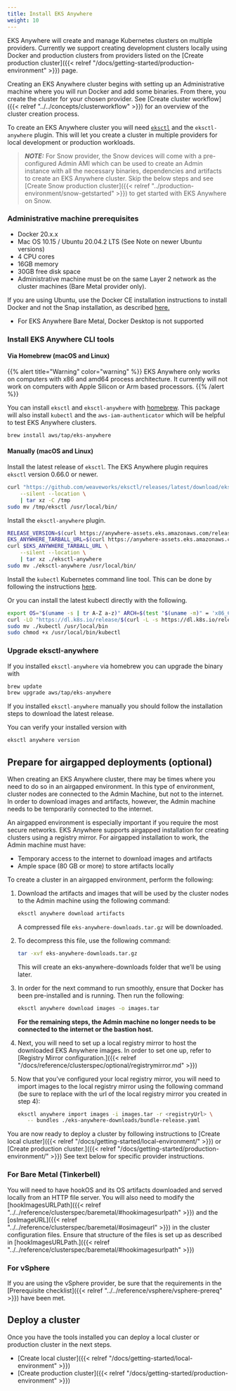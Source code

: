```yaml
---
title: Install EKS Anywhere
weight: 10
---
```


EKS Anywhere will create and manage Kubernetes clusters on multiple providers.
Currently we support creating development clusters locally using Docker and production clusters from providers listed on the [Create production cluster]({{< relref "/docs/getting-started/production-environment" >}}) page.

Creating an EKS Anywhere cluster begins with setting up an Administrative machine where you will run Docker and add some binaries.
From there, you create the cluster for your chosen provider.
See [Create cluster workflow]({{< relref "../../concepts/clusterworkflow" >}}) for an overview of the cluster creation process.

To create an EKS Anywhere cluster you will need [`eksctl`](https://eksctl.io) and the `eksctl-anywhere` plugin.
This will let you create a cluster in multiple providers for local development or production workloads.

>**_NOTE:_** For Snow provider, the Snow devices will come with a pre-configured Admin AMI which can be used to create an Admin instance with all the necessary binaries, dependencies and artifacts to create an EKS Anywhere cluster. Skip the below steps and see [Create Snow production cluster]({{< relref "../production-environment/snow-getstarted" >}}) to get started with EKS Anywhere on Snow.

### Administrative machine prerequisites

- Docker 20.x.x
- Mac OS 10.15 / Ubuntu 20.04.2 LTS (See Note on newer Ubuntu versions)
- 4 CPU cores
- 16GB memory
- 30GB free disk space
- Administrative machine must be on the same Layer 2 network as the cluster machines (Bare Metal provider only).

If you are using Ubuntu, use the Docker CE installation instructions to install Docker and not the Snap installation, as described [here.](https://docs.docker.com/engine/install/ubuntu/)

* For EKS Anywhere Bare Metal, Docker Desktop is not supported

### Install EKS Anywhere CLI tools

#### Via Homebrew (macOS and Linux)

{{% alert title="Warning" color="warning" %}}
EKS Anywhere only works on computers with x86 and amd64 process architecture.
It currently will not work on computers with Apple Silicon or Arm based processors.
{{% /alert %}}

You can install `eksctl` and `eksctl-anywhere` with [homebrew](http://brew.sh/).
This package will also install `kubectl` and the `aws-iam-authenticator` which will be helpful to test EKS Anywhere clusters.

```bash
brew install aws/tap/eks-anywhere
```

#### Manually (macOS and Linux)

Install the latest release of `eksctl`.
The EKS Anywhere plugin requires `eksctl` version 0.66.0 or newer.

```bash
curl "https://github.com/weaveworks/eksctl/releases/latest/download/eksctl_$(uname -s)_amd64.tar.gz" \
    --silent --location \
    | tar xz -C /tmp
sudo mv /tmp/eksctl /usr/local/bin/
```

Install the `eksctl-anywhere` plugin.

```bash
RELEASE_VERSION=$(curl https://anywhere-assets.eks.amazonaws.com/releases/eks-a/manifest.yaml --silent --location | yq ".spec.latestVersion")
EKS_ANYWHERE_TARBALL_URL=$(curl https://anywhere-assets.eks.amazonaws.com/releases/eks-a/manifest.yaml --silent --location | yq ".spec.releases[] | select(.version==\"$RELEASE_VERSION\").eksABinary.$(uname -s | tr A-Z a-z).uri")
curl $EKS_ANYWHERE_TARBALL_URL \
    --silent --location \
    | tar xz ./eksctl-anywhere
sudo mv ./eksctl-anywhere /usr/local/bin/
```

Install the `kubectl` Kubernetes command line tool.
This can be done by following the instructions [here](https://kubernetes.io/docs/tasks/tools/).

Or you can install the latest kubectl directly with the following.

```bash
export OS="$(uname -s | tr A-Z a-z)" ARCH=$(test "$(uname -m)" = 'x86_64' && echo 'amd64' || echo 'arm64')
curl -LO "https://dl.k8s.io/release/$(curl -L -s https://dl.k8s.io/release/stable.txt)/bin/${OS}/${ARCH}/kubectl"
sudo mv ./kubectl /usr/local/bin
sudo chmod +x /usr/local/bin/kubectl
```

### Upgrade eksctl-anywhere

If you installed `eksctl-anywhere` via homebrew you can upgrade the binary with

```bash
brew update
brew upgrade aws/tap/eks-anywhere
```

If you installed `eksctl-anywhere` manually you should follow the installation steps to download the latest release.

You can verify your installed version with

```bash
eksctl anywhere version
```

## Prepare for airgapped deployments (optional)

When creating an EKS Anywhere cluster, there may be times where you need to do so in an airgapped
environment.
In this type of environment, cluster nodes are connected to the Admin Machine, but not to the
internet.
In order to download images and artifacts, however, the Admin machine needs to be temporarily
connected to the internet.

An airgapped environment is especially important if you require the most secure networks.
EKS Anywhere supports airgapped installation for creating clusters using a registry mirror.
For airgapped installation to work, the Admin machine must have:

* Temporary access to the internet to download images and artifacts
* Ample space (80 GB or more) to store artifacts locally


To create a cluster in an airgapped environment, perform the following:

1. Download the artifacts and images that will be used by the cluster nodes to the Admin machine using the following command:
   ```bash
   eksctl anywhere download artifacts
   ```
   A compressed file `eks-anywhere-downloads.tar.gz` will be downloaded.

1. To decompress this file, use the following command:
   ```bash
   tar -xvf eks-anywhere-downloads.tar.gz
   ```
   This will create an eks-anywhere-downloads folder that we’ll be using later.

1. In order for the next command to run smoothly, ensure that Docker has been pre-installed and is running. Then run the following:
   ```bash
   eksctl anywhere download images -o images.tar
   ```

   **For the remaining steps, the Admin machine no longer needs to be connected to the internet or the bastion host.**

1. Next, you will need to set up a local registry mirror to host the downloaded EKS Anywhere images. In order to set one up, refer to [Registry Mirror configuration.]({{< relref "/docs/reference/clusterspec/optional/registrymirror.md" >}})

1. Now that you’ve configured your local registry mirror, you will need to import images to the local registry mirror using the following command (be sure to replace <registryUrl> with the url of the local registry mirror you created in step 4):
   ```bash
   eksctl anywhere import images -i images.tar -r <registryUrl> \
      -- bundles ./eks-anywhere-downloads/bundle-release.yaml
   ```
You are now ready to deploy a cluster by following instructions to [Create local cluster]({{< relref "/docs/getting-started/local-environment/" >}}) or  [Create production cluster.]({{< relref "/docs/getting-started/production-environment/" >}}) See text below for specific provider instructions.

### For Bare Metal (Tinkerbell)
You will need to have hookOS and its OS artifacts downloaded and served locally from an HTTP file server.
You will also need to modify the [hookImagesURLPath]({{< relref "../../reference/clusterspec/baremetal/#hookimagesurlpath" >}}) and the [osImageURL]({{< relref "../../reference/clusterspec/baremetal/#osimageurl" >}}) in the cluster configuration files.
Ensure that structure of the files is set up as described in [hookImagesURLPath.]({{< relref "../../reference/clusterspec/baremetal/#hookimagesurlpath" >}})

### For vSphere
If you are using the vSphere provider, be sure that the requirements in the
[Prerequisite checklist]({{< relref "../../reference/vsphere/vsphere-prereq" >}}) have been met.

## Deploy a cluster

Once you have the tools installed you can deploy a local cluster or production cluster in the next steps.

* [Create local cluster]({{< relref "/docs/getting-started/local-environment" >}})
* [Create production cluster]({{< relref "/docs/getting-started/production-environment" >}})

